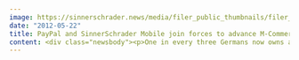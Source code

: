```yaml
---
image: https://sinnerschrader.news/media/filer_public_thumbnails/filer_public/bc/90/bc90f031-a424-4ae3-bb5d-d8244e973704/varfoldersdjk8pxf42x64d8fxslz8jcc8fc0000gnttmp6viz2z__480x288_q85_crop_subsampling-2_upscale.png
date: "2012-05-22"
title: PayPal and SinnerSchrader Mobile join forces to advance M-Commerce
content: <div class="newsbody"><p>One in every three Germans now owns a smartphone, and more and more are using them to shop online. The mobile payment service provider PayPal and the agency SinnerSchrader Mobile aim to further promote this trend. The companies have signed a collaboration to make it easier for brands and retailers to take the step into mobile commerce and help them be successful there.</p><p>PayPal has already optimised its payment products with this in mind – from checkout to payment processing. In 2011 alone, the company processed mobile transactions for goods worth $4 billion, and it expects this to nearly double to $7 billion this year. This change in user behaviour by millions of smartphone owners opens up valuable new opportunities for including all sales channels such as retail stores, online shops, catalogues and outdoor advertising in retailer-to-customer communications. A coherent overall concept that understands mobile devices as a catalyst for innovation in retail is essential in this. Crucial factors for success here include optimising the online shop for the size of mobile screens and developing branded apps that ensure a positive user experience and prevent aborted transactions. Over the last few months PayPal has observed that shops that are not optimised for mobile or that do not have their own app indeed generate much lower turnover.</p><p>As a partner of the eBay subsidiary, SinnerSchrader Mobile uses PayPal payment systems in developing mobile web apps and high-performance m-commerce solutions that facilitate convenient shopping on smartphones and tablets.</p><p>As a full-service mobile agency, SinnerSchrader Mobile focuses not only on technical implementation, but also serves customers from the strategy and concept development stage to design and marketing. Its clients include Unitymedia, DuMont and Das Örtliche. The Berlin-based SinnerSchrader subsidiary specialises in mobile websites, apps, TV applications, in-car systems and m-commerce solutions.</p><p>Henri Kühnert, Managing Director of SinnerSchrader Mobile, says&#58; "Traffic from mobile devices like smartphones and tablets is increasing massively. More and more retailers are recognising this business case and are aligning themselves accordingly. Customers will buy on their mobiles if the site is tailored to mobile use. This is what SinnerSchrader Mobile and PayPal as a payment processor specialise in."</p><p>"Retailers are advised to actively embrace the enormous opportunities associated with mobile commerce and mobile payments, to exploit growth impulses on the one hand and defend themselves against innovative competitors on the other. No one can afford not to pursue this trend any longer," says Holger Spielberg, Head of Mobile Payments and Innovation at PayPal.</p><p><strong>About SinnerSchrader Mobile</strong><br/>SinnerSchrader Mobile is a full-service mobile agency in Berlin. It develops mobile applications and services, covering not only the pure technical delivery, but serving its clients from strategy and concept to design and marketing. We are simply ‘mobile-happy’ and infect our customers with our firm belief that "Mobile will fundamentally change our lives." With our passion for high standards, we develop mobile products that make a difference. SinnerSchrader Mobile is a 100% subsidiary of the SinnerSchrader Group.</p><p><strong>PayPal</strong> was founded in 1998 and is a subsidiary of eBay, the world's online marketplace. PayPal enables individuals and businesses to make and receive online payments securely, quickly and easily. PayPal builds on the existing financial infrastructure of bank accounts and credit cards and uses a world-leading, proprietary system to prevent abuse. This creates a secure, global payment solution that processes transactions in real time. PayPal already has nearly 224 million customer accounts and is available to users in 190 markets worldwide. PayPal (Europe) S.à r.l. et Cie S.C.A. is subject to regulation as a bank by the Commission de Surveillance du Secteur Financier (CSSF) in Luxembourg.<br/>Further information about the company and printable images are available from the PayPal press portal at http&#58;//www.paypal-deutschland.de/presse.</p></div>
---
```

